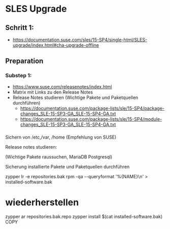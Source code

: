 # SLES Upgrade 

## Schritt 1:

  * https://documentation.suse.com/sles/15-SP4/single-html/SLES-upgrade/index.html#cha-upgrade-offline

## Preparation 

### Substep 1:

* https://www.suse.com/releasenotes/index.html
* Matrix mit Links zu den Release Notes
* Release Notes studieren (Wichtige Pakete und Paketquellen durchführen)
  * https://documentation.suse.com/package-lists/sle/15-SP4/package-changes_SLE-15-SP3-GA_SLE-15-SP4-GA.txt
  * https://documentation.suse.com/package-lists/sle/15-SP4/module-changes_SLE-15-SP3-GA_SLE-15-SP4-GA.txt

###


Sichern von /etc,/var, /home 
(Empfehlung von SUSE)

Release notes studieren:

(Wichtige Pakete raussuchen, MariaDB Postgresql)



Sicherung installierte Pakete und Paketquellen durchführen

 zypper lr -e repositories.bak
rpm -qa --queryformat '%{NAME}\n' >
     installed-software.bak
# wiederherstellen
zypper ar repositories.bak.repo
zypper install $(cat installed-software.bak)
COPY
